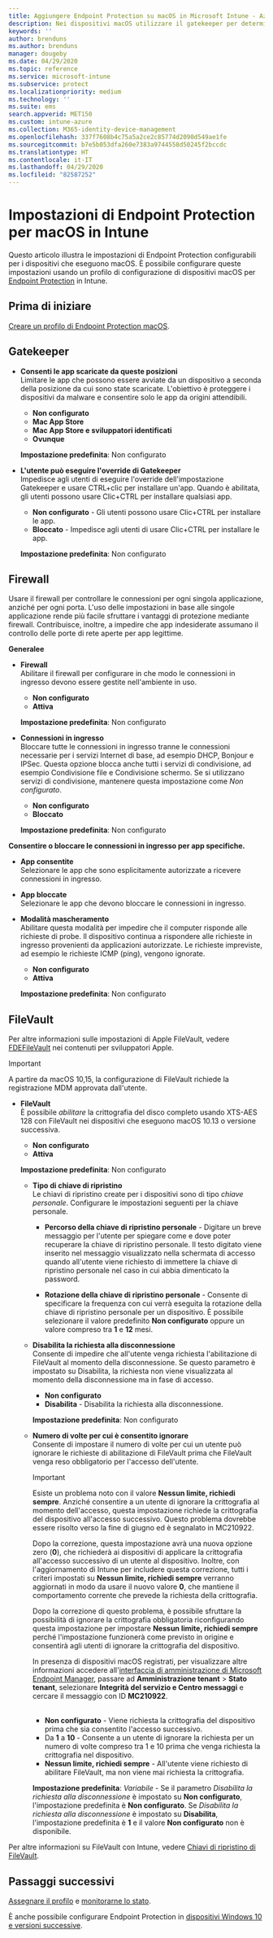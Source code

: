 ```yaml
---
title: Aggiungere Endpoint Protection su macOS in Microsoft Intune - Azure | Documenti Microsoft
description: Nei dispositivi macOS utilizzare il gatekeeper per determinare dove è possibile installare le app, incluso il Mac App Store. Inoltre, abilitare o configurare un firewall per autorizzare app specifiche, bloccare app specifiche, utilizzare la modalità mascheramento e persino bloccare determinati tipi di connessioni in ingresso con Microsoft Intune.
keywords: ''
author: brenduns
ms.author: brenduns
manager: dougeby
ms.date: 04/29/2020
ms.topic: reference
ms.service: microsoft-intune
ms.subservice: protect
ms.localizationpriority: medium
ms.technology: ''
ms.suite: ems
search.appverid: MET150
ms.custom: intune-azure
ms.collection: M365-identity-device-management
ms.openlocfilehash: 337f7608b4c75a5a2ce2c85774d2090d549ae1fe
ms.sourcegitcommit: b7e5b053dfa260e7383a9744558d50245f2bccdc
ms.translationtype: HT
ms.contentlocale: it-IT
ms.lasthandoff: 04/29/2020
ms.locfileid: "82587252"
---
```

# <a name="macos-endpoint-protection-settings-in-intune"></a>Impostazioni di Endpoint Protection per macOS in Intune  

Questo articolo illustra le impostazioni di Endpoint Protection configurabili per i dispositivi che eseguono macOS. È possibile configurare queste impostazioni usando un profilo di configurazione di dispositivi macOS per [Endpoint Protection](endpoint-protection-configure.md) in Intune.  

## <a name="before-you-begin"></a>Prima di iniziare

[Creare un profilo di Endpoint Protection macOS](endpoint-protection-configure.md).

## <a name="gatekeeper"></a>Gatekeeper  

- **Consenti le app scaricate da queste posizioni**  
  Limitare le app che possono essere avviate da un dispositivo a seconda della posizione da cui sono state scaricate. L'obiettivo è proteggere i dispositivi da malware e consentire solo le app da origini attendibili.  

  - **Non configurato**  
  - **Mac App Store**  
  - **Mac App Store e sviluppatori identificati**  
  - **Ovunque**  

  **Impostazione predefinita**: Non configurato  

- **L'utente può eseguire l'override di Gatekeeper**  
  Impedisce agli utenti di eseguire l'override dell'impostazione Gatekeeper e usare CTRL+clic per installare un'app. Quando è abilitata, gli utenti possono usare Clic+CTRL per installare qualsiasi app.  
 
  - **Non configurato** - Gli utenti possono usare Clic+CTRL per installare le app.  
  - **Bloccato** - Impedisce agli utenti di usare Clic+CTRL per installare le app.  

  **Impostazione predefinita**: Non configurato  

## <a name="firewall"></a>Firewall  

Usare il firewall per controllare le connessioni per ogni singola applicazione, anziché per ogni porta. L'uso delle impostazioni in base alle singole applicazione rende più facile sfruttare i vantaggi di protezione mediante firewall. Contribuisce, inoltre, a impedire che app indesiderate assumano il controllo delle porte di rete aperte per app legittime.  

**Generalee**
- **Firewall**  
  Abilitare il firewall per configurare in che modo le connessioni in ingresso devono essere gestite nell'ambiente in uso.  
  - **Non configurato**  
  - **Attiva**  

  **Impostazione predefinita**: Non configurato  

- **Connessioni in ingresso**  
  Bloccare tutte le connessioni in ingresso tranne le connessioni necessarie per i servizi Internet di base, ad esempio DHCP, Bonjour e IPSec. Questa opzione blocca anche tutti i servizi di condivisione, ad esempio Condivisione file e Condivisione schermo. Se si utilizzano servizi di condivisione, mantenere questa impostazione come *Non configurato*.  
  - **Non configurato**  
  - **Bloccato**  

  **Impostazione predefinita**: Non configurato  

**Consentire o bloccare le connessioni in ingresso per app specifiche.**  

  - **App consentite**  
    Selezionare le app che sono esplicitamente autorizzate a ricevere connessioni in ingresso.  

  - **App bloccate**  
    Selezionare le app che devono bloccare le connessioni in ingresso.  

  - **Modalità mascheramento**  
    Abilitare questa modalità per impedire che il computer risponde alle richieste di probe. Il dispositivo continua a rispondere alle richieste in ingresso provenienti da applicazioni autorizzate. Le richieste impreviste, ad esempio le richieste ICMP (ping), vengono ignorate.  
    - **Non configurato**  
    - **Attiva**  

    **Impostazione predefinita**: Non configurato  

## <a name="filevault"></a>FileVault  
Per altre informazioni sulle impostazioni di Apple FileVault, vedere [FDEFileVault](https://developer.apple.com/documentation/devicemanagement/fdefilevault) nei contenuti per sviluppatori Apple. 

> [!IMPORTANT]  
> A partire da macOS 10,15, la configurazione di FileVault richiede la registrazione MDM approvata dall'utente. 

- **FileVault**  
  È possibile *abilitare* la crittografia del disco completo usando XTS-AES 128 con FileVault nei dispositivi che eseguono macOS 10.13 o versione successiva.  
  - **Non configurato**  
  - **Attiva**  

  **Impostazione predefinita**: Non configurato  

  - **Tipo di chiave di ripristino**  
    Le chiavi di ripristino create per i dispositivi sono di tipo *chiave personale*. Configurare le impostazioni seguenti per la chiave personale.  

    - **Percorso della chiave di ripristino personale** - Digitare un breve messaggio per l'utente per spiegare come e dove poter recuperare la chiave di ripristino personale. Il testo digitato viene inserito nel messaggio visualizzato nella schermata di accesso quando all'utente viene richiesto di immettere la chiave di ripristino personale nel caso in cui abbia dimenticato la password.  

    - **Rotazione della chiave di ripristino personale** - Consente di specificare la frequenza con cui verrà eseguita la rotazione della chiave di ripristino personale per un dispositivo. È possibile selezionare il valore predefinito **Non configurato** oppure un valore compreso tra **1** e **12** mesi.  

  - **Disabilita la richiesta alla disconnessione**  
    Consente di impedire che all'utente venga richiesta l'abilitazione di FileVault al momento della disconnessione.  Se questo parametro è impostato su Disabilita, la richiesta non viene visualizzata al momento della disconnessione ma in fase di accesso.  
    - **Non configurato**  
    - **Disabilita** - Disabilita la richiesta alla disconnessione.

    **Impostazione predefinita**: Non configurato  

  - **Numero di volte per cui è consentito ignorare**  
  Consente di impostare il numero di volte per cui un utente può ignorare le richieste di abilitazione di FileVault prima che FileVault venga reso obbligatorio per l'accesso dell'utente. 

    > [!IMPORTANT]
    >
    > Esiste un problema noto con il valore **Nessun limite, richiedi sempre**. Anziché consentire a un utente di ignorare la crittografia al momento dell'accesso, questa impostazione richiede la crittografia del dispositivo all'accesso successivo. Questo problema dovrebbe essere risolto verso la fine di giugno ed è segnalato in MC210922.
    >
    > Dopo la correzione, questa impostazione avrà una nuova opzione zero (**0**), che richiederà ai dispositivi di applicare la crittografia all'accesso successivo di un utente al dispositivo. Inoltre, con l'aggiornamento di Intune per includere questa correzione, tutti i criteri impostati su **Nessun limite, richiedi sempre** verranno aggiornati in modo da usare il nuovo valore **0**, che mantiene il comportamento corrente che prevede la richiesta della crittografia.
    >
    > Dopo la correzione di questo problema, è possibile sfruttare la possibilità di ignorare la crittografia obbligatoria riconfigurando questa impostazione per impostare **Nessun limite, richiedi sempre** perché l'impostazione funzionerà come previsto in origine e consentirà agli utenti di ignorare la crittografia del dispositivo.
    >
    > In presenza di dispositivi macOS registrati, per visualizzare altre informazioni accedere all'[interfaccia di amministrazione di Microsoft Endpoint Manager](https://go.microsoft.com/fwlink/?linkid=2109431), passare ad **Amministrazione tenant** > **Stato tenant**, selezionare **Integrità del servizio e Centro messaggi** e cercare il messaggio con ID **MC210922**.

    <br> 

    - **Non configurato** - Viene richiesta la crittografia del dispositivo prima che sia consentito l'accesso successivo.  
    - Da **1** a **10** - Consente a un utente di ignorare la richiesta per un numero di volte compreso tra 1 e 10 prima che venga richiesta la crittografia nel dispositivo.  
    - **Nessun limite, richiedi sempre** - All'utente viene richiesto di abilitare FileVault, ma non viene mai richiesta la crittografia.  
 
    **Impostazione predefinita**: *Variabile* - Se il parametro *Disabilita la richiesta alla disconnessione* è impostato su **Non configurato**, l'impostazione predefinita è **Non configurato**. Se *Disabilita la richiesta alla disconnessione* è impostato su **Disabilita**, l'impostazione predefinita è **1** e il valore **Non configurato** non è disponibile.

Per altre informazioni su FileVault con Intune, vedere [Chiavi di ripristino di FileVault](encryption-monitor.md#filevault-recovery-keys).

## <a name="next-steps"></a>Passaggi successivi

[Assegnare il profilo](../configuration/device-profile-assign.md) e [monitorarne lo stato](../configuration/device-profile-monitor.md).

È anche possibile configurare Endpoint Protection in [dispositivi Windows 10 e versioni successive](endpoint-protection-windows-10.md).
